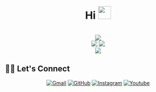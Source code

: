<h1  align="center">Hi <img src="https://user-images.githubusercontent.com/78107208/137589191-7c5d166d-5f25-406f-a2c3-07c1a9b8bd3f.gif" width="35px"> </h1> <br><div align="center"> <a href="https://discord.com/users/638324859818213380" title="Discord Account"><img src="https://lanyard-profile-readme.vercel.app/api/638324859818213380"></a> </div>
<div align="center">
<a href="https://github.com/must253" title="Github Account"><img src="https://komarev.com/ghpvc/?username=must253"></a>
<a href="https://github.com/must253?tab=followers" title="Github followers"><img src="https://img.shields.io/github/followers/must253.svg?style=social&label=Followers"></a>
</div>


<div align="center"><a href="https://github.com/must253" title="Must Github"><img src="https://github-readme-stats.vercel.app/api?username=must253&show_icons=true_color=fff&icon_color=79ff97&text_color=9f9f9f&bg_color=151515"></a></div>	 
	
## 🙋‍♀️ Let's Connect
<p align="center">
	<a href="mailto:mmaydemir25@gmail.com"><img src="https://img.icons8.com/bubbles/50/000000/gmail.png" alt="Gmail"/></a>
	<a href="https://github.com/must253"><img src="https://img.icons8.com/bubbles/50/000000/github.png" alt="GitHub"/></a>
	<a href="https://instagram.com/aydewirr"><img src="https://img.icons8.com/bubbles/50/000000/instagram.png" alt="Instagram"/></a>
	<a href="https://www.youtube.com/channel/UCx0G0DHiZskHUh3PhPFibMw"><img src="https://img.icons8.com/bubbles/50/000000/youtube.png" alt="Youtube"/></a>
	
</p>
